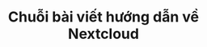 ---
title: Chuỗi bài viết hướng dẫn về Nextcloud
description: Chuỗi bài viết hướng dẫn về Nextcloud
---